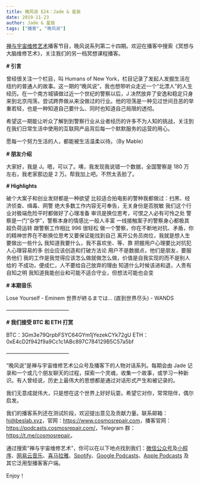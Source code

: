 ```yaml
---
title: 晚风说 E24：Jade & 星辰
date: 2019-11-23
author: Jade & 星辰
tags: ["播客", "晚风说"]
---
```


[禅与宇宙维修艺术](https://www.cosmosrepair.com)播客节目，晚风说系列第二十四期。欢迎在播客中搜索《冥想与大脑维修艺术》，关注我们的另一档冥想课程播客。

**# 引言**

曾经很关注一个栏目，叫 Humans of New York，栏目记录了发起人发掘生活在纽约的普通人的故事。这一期的“晚风说”，我也想带听众走近一个“北漂人”的人生经历。在一个南方城镇做过近一个世纪的警察以后，J 决然放弃了安逸和稳定只身来到北京闯荡，尝试跨界做从来没做过的行业。他的坦荡是一种见过世间丑恶的举重若轻，也是一种知道自己要什么、同时也知道自己局限的透彻。

希望这一期能让听众了解到到警察行业从业者经历的许多不为人知的挑战，关注到在我们日常生活中使用的互联网产品背后每一个默默服务的运营的用心。

愿每一个努力生活的人，都能被生活温柔以待。（By Mable）

**# 朋友介绍**

大家好，我是 J。嗯，可以了。噢，我发现我说错一个数据，全国警察是 180 万左右，我老家那边是 2 万。帮我加上吧。不然太丢脸了。

 **# Highlights** 

破个大案子和创业发财都是一种欲望
比较适合拍电影的警种我都做过：扫黑、经济侦查、缉毒、网警
绝大多数工作内容无可奉告，无关身份是否脱敏
我们这个行业对极端危险平时都做好了心理准备
审讯是换位思考，可恨之人必有可怜之处
警察是一门“杂学”，警察本身的情感比一般人丰富
一线接触案子的警察身心都极其超负荷运转
跟警察工作相比 996 很轻松
做一个警察，你在不断地对抗、矛盾，你的精神世界在不断换位思考又要保证能找到自己
离开公务员岗位，我就是想人生要做出一些什么
我知道我要什么，我不喜欢坐、等、靠
把握用户心理要比对抗犯人心理容易的多
创业应该创造和打破方法论
用户不是数据点，他们是朋友，要服务他们
我的工作是我觉得应该怎么做就做怎么做，价值是自我实现的而不是别人给的
不成功，便成仁，人不要给自己放弃的理由
知道什么时候该进和退，人贵有自知之明
我知道我能创业和可能不适合守业，但想法可能也会变

**# 本期音乐** 

Lose Yourself - Eminem
世界が終るまでは… (直到世界尽头) - WANDS

————————————

**# 我们接受 BTC 和 ETH 打赏**

BTC：3Gm3e79QrpbFSYC64GYm1jYezekCYk72gU
ETH：0xE4cD2f942f9a9Cc1c1ABc897C784129B5C57a5bf

————————————

“晚风说”是禅与宇宙维修艺术公众号及播客下的人物对话系列。每期会由 Jade 记录和一个或几个朋友聊天的过程，探索一个灵魂，收集一个故事，或学习一种新识。有人曾经说，历史上最伟大的思想都是通过对话形式产生和被记录的。

我们无意成就伟大，只是想在这个世界上好好玩耍。希望它对你，常常陪伴，偶尔启发。

我们的播客系列还在测试阶段，欢迎提出意见及贡献力量。联系邮箱：<hi@beslab.xyz>，官网：<https://www.cosmosrepair.com>，播客官网：<https://podcasts.cosmosrepair.com/>，Telegram 群：<https://t.me/cosmosrepair>。

通过搜索“禅与宇宙维修艺术”，你可以在以下地点找到我们：[微信公众号](https://cosmosrepair-1257028016.cos.ap-beijing.myqcloud.com/2019-08-04-qrcode_for_gh_9a7e409c3696_430.jpg)及[小程序](https://cosmosrepair-1257028016.cos.ap-beijing.myqcloud.com/2019-08-04-gh_ec0187a9be05_430.jpg)、[网易云音乐](https://music.163.com/#/djradio?id=793651380)、[喜马拉雅](https://www.ximalaya.com/zhubo/182662946/)、[Spotify](https://open.spotify.com/show/5SfJxMPMoqbGc2zG8ouiuD?si=QcavW9VXQiKTkTuBuWU8nA)、[Google Podcasts](https://podcasts.google.com/?feed=aHR0cHM6Ly9wb2RjYXN0cy5jb3Ntb3NyZXBhaXIuY29tL3Jzcw%3D%3D)、[Apple Podcasts](https://podcasts.apple.com/podcast/id1475254987) 及其它泛用型播客客户端。

Enjoy！